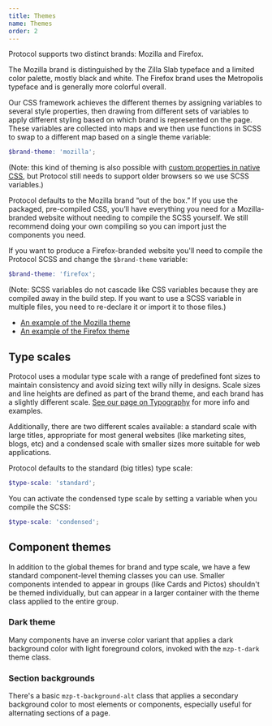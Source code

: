```yaml
---
title: Themes
name: Themes
order: 2
---
```


Protocol supports two distinct brands: Mozilla and Firefox.

The Mozilla brand is distinguished by the Zilla Slab typeface and a limited color palette, mostly black and white. The Firefox brand uses the Metropolis typeface and is generally more colorful overall.

Our CSS framework achieves the different themes by assigning variables to several style properties, then drawing from different sets of variables to apply different styling based on which brand is represented on the page. These variables are collected into maps and we then use functions in SCSS to swap to a different map based on a single theme variable:

```scss
$brand-theme: 'mozilla';
```
(Note: this kind of theming is also possible with [custom properties in native CSS](https://developer.mozilla.org/docs/Web/CSS/--*), but Protocol still needs to support older browsers so we use SCSS variables.)

Protocol defaults to the Mozilla brand “out of the box.” If you use the packaged, pre-compiled CSS, you’ll have everything you need for a Mozilla-branded website without needing to compile the SCSS yourself. We still recommend doing your own compiling so you can import just the components you need.

If you want to produce a Firefox-branded website you'll need to compile the Protocol SCSS and change the `$brand-theme` variable:

```scss
$brand-theme: 'firefox';
```

(Note: SCSS variables do not cascade like CSS variables because they are compiled away in the build step. If you want to use a SCSS variable in multiple files, you need to re-declare it or import it to those files.)

- [An example of the Mozilla theme](/demos/theme-mozilla.html)
- [An example of the Firefox theme](/demos/theme-firefox.html)

## Type scales

Protocol uses a modular type scale with a range of predefined font sizes to maintain consistency and avoid sizing text willy nilly in designs. Scale sizes and line heights are defined as part of the brand theme, and each brand has a slightly different scale. [See our page on Typography](/fundamentals/typography.html#type-scale) for more info and examples.

Additionally, there are two different scales available: a standard scale with large titles, appropriate for most general websites (like marketing sites, blogs, etc) and a condensed scale with smaller sizes more suitable for web applications.

Protocol defaults to the standard (big titles) type scale:

```scss
$type-scale: 'standard';
```

You can activate the condensed type scale by setting a variable when you compile the SCSS:

```scss
$type-scale: 'condensed';
```

## Component themes

In addition to the global themes for brand and type scale, we have a few standard component-level theming classes you can use. Smaller components intended to appear in groups (like Cards and Pictos) shouldn't be themed individually, but can appear in a larger container with the theme class applied to the entire group.

### Dark theme

Many components have an inverse color variant that applies a dark background color with light foreground colors, invoked with the `mzp-t-dark` theme class.

### Section backgrounds

There's a basic `mzp-t-background-alt` class that applies a secondary background color to most elements or components, especially useful for alternating sections of a page.

